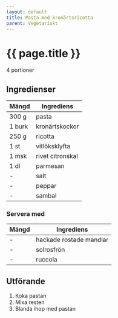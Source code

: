 ```yaml
---
layout: default
title: Pasta med kronärtsricotta
parent: Vegetariskt
---
```


# {{ page.title }}

4 portioner

## Ingredienser

Mängd|Ingrediens
------------ | -------------
300 g|pasta
1 burk|kronärtskockor
250 g|ricotta
1 st|vitlöksklyfta
1 msk|rivet citronskal
1 dl|parmesan
\-|salt
\-|peppar
\-|sambal

### Servera med
Mängd|Ingrediens
------------ | -------------
\-|hackade rostade mandlar
\-|solrosfrön
\-|ruccola

## Utförande
1. Koka pastan
2. Mixa resten
3. Blanda ihop med pastan
